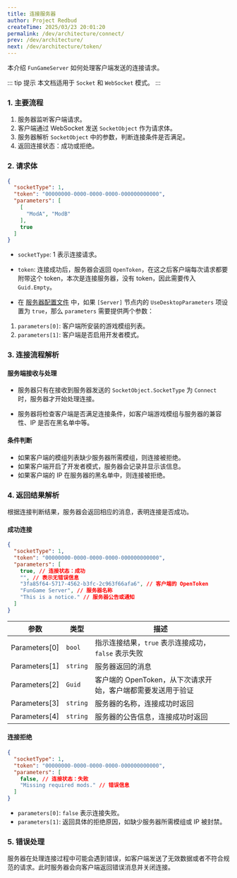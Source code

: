 ```yaml
---
title: 连接服务器
author: Project Redbud
createTime: 2025/03/23 20:01:20
permalink: /dev/architecture/connect/
prev: /dev/architecture/
next: /dev/architecture/token/
---
```


本介绍 `FunGameServer` 如何处理客户端发送的连接请求。

::: tip 提示
本文档适用于 `Socket` 和 `WebSocket` 模式。
:::

### 1. **主要流程**

1. 服务器监听客户端请求。
2. 客户端通过 WebSocket 发送 `SocketObject` 作为请求体。
3. 服务器解析 `SocketObject` 中的参数，判断连接条件是否满足。
4. 返回连接状态：成功或拒绝。

### 2. **请求体**

```JSON
{
  "socketType": 1,
  "token": "00000000-0000-0000-0000-000000000000",
  "parameters": [
    [
      "ModA", "ModB"
    ],
    true
  ]
}
```

- `socketType`: 1 表示连接请求。
- `token`: 连接成功后，服务器会返回 `OpenToken`，在这之后客户端每次请求都要附带这个 token，本次是连接服务器，没有 token，因此需要传入 `Guid.Empty`。

- 在 [服务器配置文件](/dev/conifg/) 中，如果 `[Server]` 节点内的 `UseDesktopParameters` 项设置为 `true`，那么 `parameters` 需要提供两个参数：
1. `parameters[0]`: 客户端所安装的游戏模组列表。
2. `parameters[1]`: 客户端是否启用开发者模式。

### 3. **连接流程解析**

#### **服务端接收与处理**

- 服务器只有在接收到服务器发送的 `SocketObject.SocketType` 为 `Connect` 时，服务器才开始处理连接。

- 服务器将检查客户端是否满足连接条件，如客户端游戏模组与服务器的兼容性、IP 是否在黑名单中等。

#### **条件判断**

- 如果客户端的模组列表缺少服务器所需模组，则连接被拒绝。
- 如果客户端开启了开发者模式，服务器会记录并显示该信息。
- 如果客户端的 IP 在服务器的黑名单中，则连接被拒绝。

### 4. **返回结果解析**

根据连接判断结果，服务器会返回相应的消息，表明连接是否成功。

#### **成功连接**

```JSON
{
  "socketType": 1,
  "token": "00000000-0000-0000-0000-000000000000",
  "parameters": [
    true, // 连接状态：成功
    "", // 表示无错误信息
    "3fa85f64-5717-4562-b3fc-2c963f66afa6", // 客户端的 OpenToken
    "FunGame Server", // 服务器名称
    "This is a notice." // 服务器公告或通知
  ]
}

```

| **参数**    | **类型**              | **描述**                                               |
|----------------|-----------------------|----------------------------------------------------------|
| Parameters[0] | `bool`    | 指示连接结果，`true` 表示连接成功，`false` 表示失败 |
| Parameters[1] | `string`  | 服务器返回的消息   |
| Parameters[2] | `Guid`   | 客户端的 OpenToken，从下次请求开始，客户端都需要发送用于验证   |
| Parameters[3] | `string`  | 服务器的名称，连接成功时返回    |
| Parameters[4] | `string`  | 服务器的公告信息，连接成功时返回    |

#### **连接拒绝**

```JSON
{
  "socketType": 1,
  "token": "00000000-0000-0000-0000-000000000000",
  "parameters": [
    false, // 连接状态：失败
    "Missing required mods." // 错误信息
  ]
}
```

- `parameters[0]`: `false` 表示连接失败。
- `parameters[1]`: 返回具体的拒绝原因，如缺少服务器所需模组或 IP 被封禁。

### 5. **错误处理**

服务器在处理连接过程中可能会遇到错误，如客户端发送了无效数据或者不符合规范的请求。此时服务器会向客户端返回错误消息并关闭连接。
